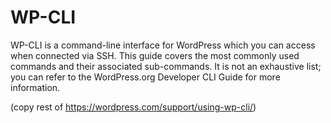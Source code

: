 # WP-CLI

WP-CLI is a command-line interface for WordPress which you can access when connected via SSH. This guide covers the most commonly used commands and their associated sub-commands. It is not an exhaustive list; you can refer to the WordPress.org Developer CLI Guide for more information.

(copy rest of https://wordpress.com/support/using-wp-cli/)
